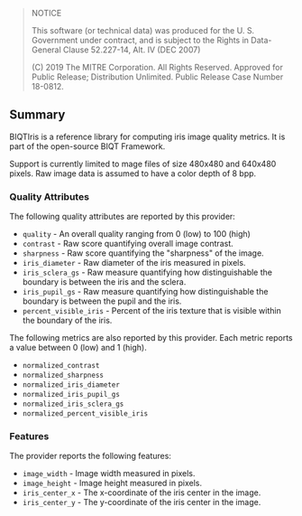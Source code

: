 > NOTICE
> 
> This software (or technical data) was produced for the U. S. Government under contract, and is subject to the Rights in Data-General Clause 52.227-14, Alt. IV (DEC 2007)
> 
> (C) 2019 The MITRE Corporation. All Rights Reserved.
> Approved for Public Release; Distribution Unlimited. Public Release Case Number 18-0812.

## Summary ##

BIQTIris is a reference library for computing iris image quality metrics. It is
part of the open-source BIQT Framework.

Support is currently limited to mage files of size 480x480 and 640x480 pixels.
Raw image data is assumed to have a color depth of 8 bpp.

### Quality Attributes ###

The following quality attributes are reported by this provider:

  * `quality` - An overall quality ranging from 0 (low) to 100 (high)
  * `contrast` - Raw score quantifying overall image contrast.
  * `sharpness` - Raw score quantifying the "sharpness" of the image.
  * `iris_diameter` - Raw diameter of the iris measured in pixels.
  * `iris_sclera_gs` - Raw measure quantifying how distinguishable the boundary is between the iris and the sclera.
  * `iris_pupil_gs` - Raw measure quantifying how distinguishable the boundary is between the pupil and the iris.
  * `percent_visible_iris` - Percent of the iris texture that is visible within the boundary of the iris.

The following metrics are also reported by this provider. Each metric reports
a value between 0 (low) and 1 (high).

  * `normalized_contrast`
  * `normalized_sharpness`
  * `normalized_iris_diameter`
  * `normalized_iris_pupil_gs`
  * `normalized_iris_sclera_gs`  
  * `normalized_percent_visible_iris`

### Features ###

The provider reports the following features:

  * `image_width` - Image width measured in pixels.
  * `image_height` - Image height measured in pixels.
  * `iris_center_x` - The x-coordinate of the iris center in the image.
  * `iris_center_y` - The y-coordinate of the iris center in the image.
